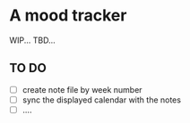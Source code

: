 # A mood tracker

WIP...
TBD...

## TO DO
- [ ] create note file by week number
- [ ] sync the displayed calendar with the notes
- [ ] ....
